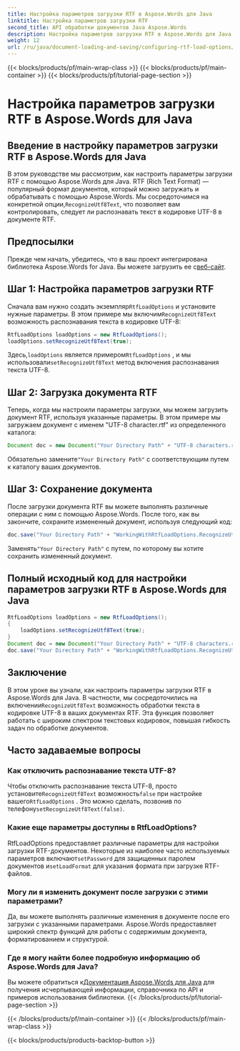 ```yaml
---
title: Настройка параметров загрузки RTF в Aspose.Words для Java
linktitle: Настройка параметров загрузки RTF
second_title: API обработки документов Java Aspose.Words
description: Настройка параметров загрузки RTF в Aspose.Words для Java. Узнайте, как распознавать текст UTF-8 в документах RTF. Пошаговое руководство с примерами кода.
weight: 12
url: /ru/java/document-loading-and-saving/configuring-rtf-load-options/
---
```


{{< blocks/products/pf/main-wrap-class >}}
{{< blocks/products/pf/main-container >}}
{{< blocks/products/pf/tutorial-page-section >}}

# Настройка параметров загрузки RTF в Aspose.Words для Java


## Введение в настройку параметров загрузки RTF в Aspose.Words для Java

В этом руководстве мы рассмотрим, как настроить параметры загрузки RTF с помощью Aspose.Words для Java. RTF (Rich Text Format) — популярный формат документов, который можно загружать и обрабатывать с помощью Aspose.Words. Мы сосредоточимся на конкретной опции,`RecognizeUtf8Text`, что позволяет вам контролировать, следует ли распознавать текст в кодировке UTF-8 в документе RTF.

## Предпосылки

 Прежде чем начать, убедитесь, что в ваш проект интегрирована библиотека Aspose.Words for Java. Вы можете загрузить ее с[веб-сайт](https://releases.aspose.com/words/java/).

## Шаг 1: Настройка параметров загрузки RTF

 Сначала вам нужно создать экземпляр`RtfLoadOptions` и установите нужные параметры. В этом примере мы включим`RecognizeUtf8Text` возможность распознавания текста в кодировке UTF-8:

```java
RtfLoadOptions loadOptions = new RtfLoadOptions();
loadOptions.setRecognizeUtf8Text(true);
```

 Здесь,`loadOptions` является примером`RtfLoadOptions` , и мы использовали`setRecognizeUtf8Text` метод включения распознавания текста UTF-8.

## Шаг 2: Загрузка документа RTF

Теперь, когда мы настроили параметры загрузки, мы можем загрузить документ RTF, используя указанные параметры. В этом примере мы загружаем документ с именем "UTF-8 character.rtf" из определенного каталога:

```java
Document doc = new Document("Your Directory Path" + "UTF-8 characters.rtf", loadOptions);
```

 Обязательно замените`"Your Directory Path"` с соответствующим путем к каталогу ваших документов.

## Шаг 3: Сохранение документа

После загрузки документа RTF вы можете выполнять различные операции с ним с помощью Aspose.Words. После того, как вы закончите, сохраните измененный документ, используя следующий код:

```java
doc.save("Your Directory Path" + "WorkingWithRtfLoadOptions.RecognizeUtf8Text.rtf");
```

 Заменять`"Your Directory Path"` с путем, по которому вы хотите сохранить измененный документ.

## Полный исходный код для настройки параметров загрузки RTF в Aspose.Words для Java

```java
RtfLoadOptions loadOptions = new RtfLoadOptions();
{
	loadOptions.setRecognizeUtf8Text(true);
}
Document doc = new Document("Your Directory Path" + "UTF-8 characters.rtf", loadOptions);
doc.save("Your Directory Path" + "WorkingWithRtfLoadOptions.RecognizeUtf8Text.rtf");
```

## Заключение

 В этом уроке вы узнали, как настроить параметры загрузки RTF в Aspose.Words для Java. В частности, мы сосредоточились на включении`RecognizeUtf8Text` возможность обработки текста в кодировке UTF-8 в ваших документах RTF. Эта функция позволяет работать с широким спектром текстовых кодировок, повышая гибкость задач по обработке документов.

## Часто задаваемые вопросы

### Как отключить распознавание текста UTF-8?

 Чтобы отключить распознавание текста UTF-8, просто установите`RecognizeUtf8Text` возможность`false` при настройке вашего`RtfLoadOptions` . Это можно сделать, позвонив по телефону`setRecognizeUtf8Text(false)`.

### Какие еще параметры доступны в RtfLoadOptions?

 RtfLoadOptions предоставляет различные параметры для настройки загрузки RTF-документов. Некоторые из наиболее часто используемых параметров включают`setPassword` для защищенных паролем документов и`setLoadFormat` для указания формата при загрузке RTF-файлов.

### Могу ли я изменить документ после загрузки с этими параметрами?

Да, вы можете выполнять различные изменения в документе после его загрузки с указанными параметрами. Aspose.Words предоставляет широкий спектр функций для работы с содержимым документа, форматированием и структурой.

### Где я могу найти более подробную информацию об Aspose.Words для Java?

 Вы можете обратиться к[Документация Aspose.Words для Java](https://reference.aspose.com/words/java/) для получения исчерпывающей информации, справочника по API и примеров использования библиотеки.
{{< /blocks/products/pf/tutorial-page-section >}}

{{< /blocks/products/pf/main-container >}}
{{< /blocks/products/pf/main-wrap-class >}}

{{< blocks/products/products-backtop-button >}}

